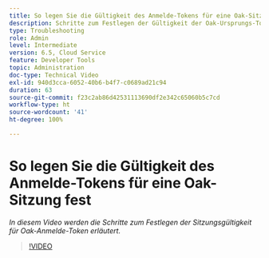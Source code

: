```yaml
---
title: So legen Sie die Gültigkeit des Anmelde-Tokens für eine Oak-Sitzung fest
description: Schritte zum Festlegen der Gültigkeit der Oak-Ursprungs-Token-Sitzung
type: Troubleshooting
role: Admin
level: Intermediate
version: 6.5, Cloud Service
feature: Developer Tools
topic: Administration
doc-type: Technical Video
exl-id: 940d3cca-6052-40b6-b4f7-c0689ad21c94
duration: 63
source-git-commit: f23c2ab86d42531113690df2e342c65060b5c7cd
workflow-type: ht
source-wordcount: '41'
ht-degree: 100%

---
```


# So legen Sie die Gültigkeit des Anmelde-Tokens für eine Oak-Sitzung fest

*In diesem Video werden die Schritte zum Festlegen der Sitzungsgültigkeit für Oak-Anmelde-Token erläutert.*

>[!VIDEO](https://video.tv.adobe.com/v/335468?quality=12&learn=on)
